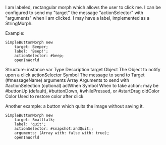 I am labeled, rectangular morph which allows the user to click me. I can be configured to send my "target" the message "actionSelector" with "arguments" when I am clicked. I may have a label, implemented as a StringMorph.

Example:

	SimpleButtonMorph new
		target: Beeper;
		label: 'Beep!';
		actionSelector: #beep; 
		openInWorld

Structure:
instance var 	Type		Description 
target 			Object 		The Object to notify upon a click 
actionSelector 	Symbol 		The message to send to Target (#messageName) 
arguments 		Array 		Arguments to send with #actionSelection (optional) 
actWhen 		Symbol 		When to take action: may be #buttonUp (default), #buttonDown,
								#whilePressed, or #startDrag 
oldColor 		Color 		Used to restore color after click 

Another example: a button which quits the image without saving it.

	SimpleButtonMorph new
		target: Smalltalk;
		label: 'quit';
		actionSelector: #snapshot:andQuit:;
		arguments: (Array with: false with: true); 
		openInWorld

